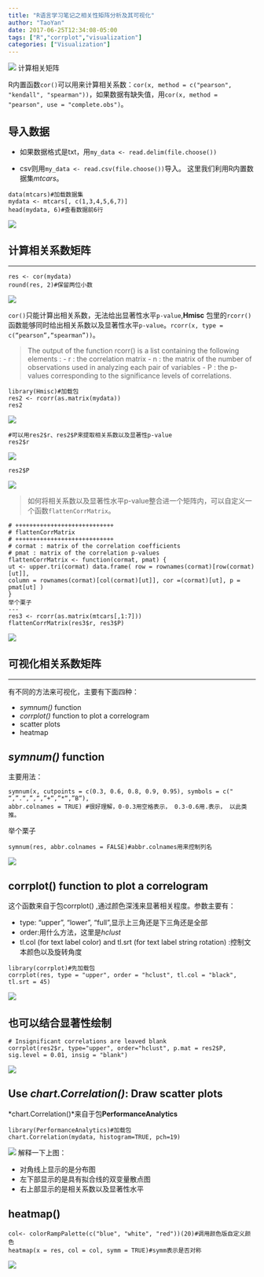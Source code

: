 ```yaml
---
title: "R语言学习笔记之相关性矩阵分析及其可视化"
author: "TaoYan"
date: 2017-06-25T12:34:08-05:00
tags: ["R","corrplot","visualization"]
categories: ["Visualization"]
---
```


![](https://raw.githubusercontent.com/YTLogos/pic_link/master/img/20190819152129.png)
计算相关矩阵

R内置函数`cor()`可以用来计算相关系数：`cor(x, method = c("pearson", "kendall", "spearman"))`，如果数据有缺失值，用`cor(x, method = "pearson", use = "complete.obs")`。
<!--more-->


## 导入数据

* 如果数据格式是txt，用`my_data <- read.delim(file.choose())`

* csv则用`my_data <- read.csv(file.choose())`导入。 
这里我们利用R内置数据集*mtcars*。
```
data(mtcars)#加载数据集
mydata <- mtcars[, c(1,3,4,5,6,7)]
head(mydata, 6)#查看数据前6行
```

![](https://raw.githubusercontent.com/YTLogos/pic_link/master/img/20190819152142.png)

## 计算相关系数矩阵
---
```
res <- cor(mydata)
round(res, 2)#保留两位小数
```
![](https://raw.githubusercontent.com/YTLogos/pic_link/master/img/20190819152151.png)

`cor()`只能计算出相关系数，无法给出显著性水平`p-value`,**Hmisc**
包里的`rcorr()`函数能够同时给出相关系数以及显著性水平`p-value`。`rcorr(x, type = c(“pearson”,“spearman”))`。

> The output of the function rcorr() is a list containing the following elements : - r : the correlation matrix - n : the matrix of the number of observations used in analyzing each pair of variables - P : the p-values corresponding to the significance levels of correlations.

```
library(Hmisc)#加载包
res2 <- rcorr(as.matrix(mydata))
res2
```

![](https://raw.githubusercontent.com/YTLogos/pic_link/master/img/20190819152203.png)

```
#可以用res2$r、res2$P来提取相关系数以及显著性p-value
res2$r
```

![](https://raw.githubusercontent.com/YTLogos/pic_link/master/img/20190819152215.png)
```
res2$P
```

![](https://raw.githubusercontent.com/YTLogos/pic_link/master/img/20190819152225.png)

>如何将相关系数以及显著性水平p-value整合进一个矩阵内，可以自定义一个函数`flattenCorrMatrix`。

```
# ++++++++++++++++++++++++++++
# flattenCorrMatrix
# ++++++++++++++++++++++++++++
# cormat : matrix of the correlation coefficients
# pmat : matrix of the correlation p-values
flattenCorrMatrix <- function(cormat, pmat) {
ut <- upper.tri(cormat) data.frame( row = rownames(cormat)[row(cormat)[ut]], 
column = rownames(cormat)[col(cormat)[ut]], cor =(cormat)[ut], p = pmat[ut] )
}
举个栗子
---
res3 <- rcorr(as.matrix(mtcars[,1:7]))
flattenCorrMatrix(res3$r, res3$P)
```

![](https://raw.githubusercontent.com/YTLogos/pic_link/master/img/20190819152237.png)

## 可视化相关系数矩阵
---
有不同的方法来可视化，主要有下面四种：

* *symnum()* function
* *corrplot()* function to plot a correlogram
* scatter plots
* heatmap

## *symnum()* function
主要用法： 
```
symnum(x, cutpoints = c(0.3, 0.6, 0.8, 0.9, 0.95), symbols = c(" “,”.“,”,“,”+“,”*“,”B“), 
abbr.colnames = TRUE) #很好理解，0-0.3用空格表示， 0.3-0.6用.表示， 以此类推。 
```
举个栗子
```
symnum(res, abbr.colnames = FALSE)#abbr.colnames用来控制列名
```

![](https://raw.githubusercontent.com/YTLogos/pic_link/master/img/20190819152251.png)

## corrplot() function to plot a correlogram
这个函数来自于包corrplot()
,通过颜色深浅来显著相关程度。参数主要有：
* type: “upper”, “lower”, “full”,显示上三角还是下三角还是全部
* order:用什么方法，这里是*hclust*
* tl.col (for text label color) and tl.srt (for text label string rotation) :控制文本颜色以及旋转角度
```
library(corrplot)#先加载包
corrplot(res, type = "upper", order = "hclust", tl.col = "black", tl.srt = 45)
```
![](https://raw.githubusercontent.com/YTLogos/pic_link/master/img/20190819152302.png)

## 也可以结合显著性绘制
```
# Insignificant correlations are leaved blank
corrplot(res2$r, type="upper", order="hclust", p.mat = res2$P, sig.level = 0.01, insig = "blank")
```
![](https://raw.githubusercontent.com/YTLogos/pic_link/master/img/20190819152313.png)

## Use *chart.Correlation()*: Draw scatter plots
*chart.Correlation()*来自于包**PerformanceAnalytics**
```
library(PerformanceAnalytics)#加载包
chart.Correlation(mydata, histogram=TRUE, pch=19)
```
![](https://raw.githubusercontent.com/YTLogos/pic_link/master/img/20190819152327.png)
解释一下上图：
* 对角线上显示的是分布图
* 左下部显示的是具有拟合线的双变量散点图
* 右上部显示的是相关系数以及显著性水平

## heatmap()
```
col<- colorRampPalette(c("blue", "white", "red"))(20)#调用颜色版自定义颜色
heatmap(x = res, col = col, symm = TRUE)#symm表示是否对称
```
![](https://raw.githubusercontent.com/YTLogos/pic_link/master/img/20190819152339.png)

